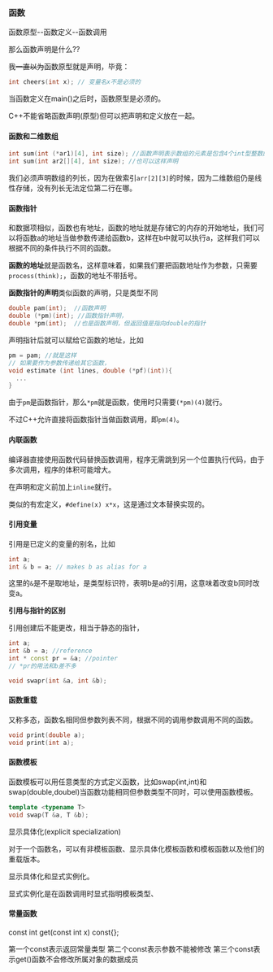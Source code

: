 ### 函数

函数原型--函数定义--函数调用

那么函数声明是什么??

我~~一直以为~~函数原型就是声明，毕竟：

```cpp
int cheers(int x); // 变量名x不是必须的
```

当函数定义在main()之后时，函数原型是必须的。

C++不能省略函数声明(原型)但可以把声明和定义放在一起。

#### 函数和二维数组

```cpp
int sum(int (*ar1)[4], int size); //函数声明表示数组的元素是包含4个int型整数的数组。
int sum(int ar2[][4], int size); //也可以这样声明
```

我们必须声明数组的列长，因为在做索引`arr[2][3]`的时候，因为二维数组仍是线性存储，没有列长无法定位第二行在哪。

#### 函数指针

和数据项相似，函数也有地址，函数的地址就是存储它的内存的开始地址，我们可以将函数a的地址当做参数传递给函数b，这样在b中就可以执行a，这样我们可以根据不同的条件执行不同的函数。

**函数的地址**就是函数名，这样意味着，如果我们要把函数地址作为参数，只需要`process(think);`，函数的地址不带括号。

**函数指针的声明**类似函数的声明，只是类型不同

```cpp
double pam(int);  //函数声明
double (*pm)(int); //函数指针声明，
double *pm(int);  //也是函数声明，但返回值是指向double的指针
```

声明指针后就可以赋给它函数的地址，比如

```cpp
pm = pam; //就是这样
// 如果要作为参数传递给其它函数，
void estimate (int lines, double (*pf)(int)){
  ...
}
```

由于`pm`是函数指针，那么`*pm`就是函数，使用时只需要`(*pm)(4)`就行。

不过C++允许直接将函数指针当做函数调用，即`pm(4)`。

#### 内联函数

编译器直接使用函数代码替换函数调用，程序无需跳到另一个位置执行代码，由于多次调用，程序的体积可能增大。

在声明和定义前加上`inline`就行。

类似的有宏定义，`#define(x) x*x`，这是通过文本替换实现的。

#### 引用变量

引用是已定义的变量的别名，比如

```cpp
int a;
int & b = a; // makes b as alias for a
```

这里的`&`是不是取地址，是类型标识符，表明b是a的引用，这意味着改变b同时改变a。

**引用与指针的区别**

引用创建后不能更改，相当于静态的指针，

```cpp
int a;
int &b = a; //reference
int * const pr = &a; //pointer
// *pr的用法和b差不多

void swapr(int &a, int &b);
```

#### 函数重载

又称多态，函数名相同但参数列表不同，根据不同的调用参数调用不同的函数。

```cpp
void print(double a);
void print(int a);
```

#### 函数模板

函数模板可以用任意类型的方式定义函数，比如swap(int,int)和swap(double,doubel)当函数功能相同但参数类型不同时，可以使用函数模板。

```cpp
template <typename T>
void swap(T &a, T &b);
```

显示具体化(explicit specialization)

对于一个函数名，可以有非模板函数、显示具体化模板函数和模板函数以及他们的重载版本。

显示具体化和显式实例化。

显式实例化是在函数调用时显式指明模板类型、

#### 常量函数

const int get(const int x) const{};

第一个const表示返回常量类型
第二个const表示参数不能被修改
第三个const表示get()函数不会修改所属对象的数据成员